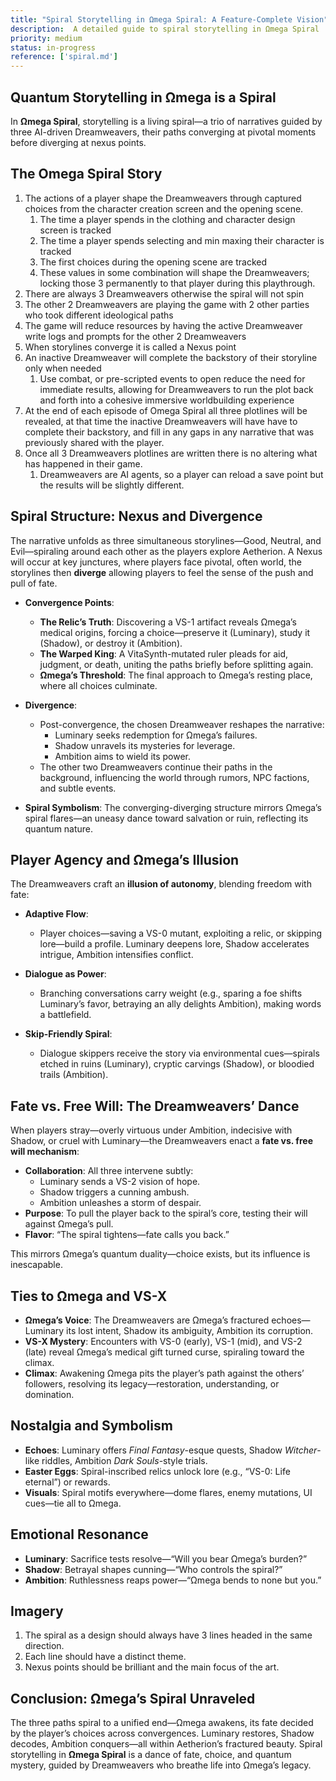 ```yaml
---
title: "Spiral Storytelling in Ωmega Spiral: A Feature-Complete Vision"
description:  A detailed guide to spiral storytelling in Ωmega Spiral
priority: medium
status: in-progress
reference: ['spiral.md']
---
```



## Quantum Storytelling in Ωmega is a Spiral

In **Ωmega Spiral**, storytelling is a living spiral—a trio of narratives guided by three AI-driven Dreamweavers, their paths converging at pivotal moments before diverging at nexus points.

## The Omega Spiral Story

1. The actions of a player shape the Dreamweavers through captured choices from the character creation screen and the opening scene.
   1. The time a player spends in the clothing and character design screen is tracked
   2. The time a player spends selecting and min maxing their character is tracked
   3. The first choices during the opening scene are tracked
   4. These values in some combination will shape the Dreamweavers; locking those 3 permanently to that player during this playthrough.
2. There are always 3 Dreamweavers otherwise the spiral will not spin
3. The other 2 Dreamweavers are playing the game with 2 other parties who took different ideological paths
4. The game will reduce resources by having the active Dreamweaver write logs and prompts for the other 2 Dreamweavers
5. When storylines converge it is called a Nexus point
6. An inactive Dreamweaver will complete the backstory of their storyline only when needed
   1. Use combat, or pre-scripted events to open reduce the need for immediate results, allowing for Dreamweavers to run the plot back and forth into a cohesive immersive worldbuilding experience
7. At the end of each episode of Omega Spiral all three plotlines will be revealed, at that time the inactive Dreamweavers will have have to complete their backstory, and fill in any gaps in any narrative that was previously shared with the player.
8. Once all 3 Dreamweavers plotlines are written there is no altering what has happened in their game.
   1. Dreamweavers are AI agents, so a player can reload a save point but the results will be slightly different.

## Spiral Structure: Nexus and Divergence

The narrative unfolds as three simultaneous storylines—Good, Neutral, and Evil—spiraling around each other as the players explore Aetherion. A Nexus will occur at key junctures, where players face pivotal, often world, the storylines then **diverge** allowing players to feel the sense of the push and pull of fate.

- **Convergence Points**:
  - **The Relic’s Truth**: Discovering a VS-1 artifact reveals Ωmega’s medical origins, forcing a choice—preserve it (Luminary), study it (Shadow), or destroy it (Ambition).
  - **The Warped King**: A VitaSynth-mutated ruler pleads for aid, judgment, or death, uniting the paths briefly before splitting again.
  - **Ωmega’s Threshold**: The final approach to Ωmega’s resting place, where all choices culminate.

- **Divergence**:
  - Post-convergence, the chosen Dreamweaver reshapes the narrative:
    - Luminary seeks redemption for Ωmega’s failures.
    - Shadow unravels its mysteries for leverage.
    - Ambition aims to wield its power.
  - The other two Dreamweavers continue their paths in the background, influencing the world through rumors, NPC factions, and subtle events.

- **Spiral Symbolism**: The converging-diverging structure mirrors Ωmega’s spiral flares—an uneasy dance toward salvation or ruin, reflecting its quantum nature.

## Player Agency and Ωmega’s Illusion

The Dreamweavers craft an **illusion of autonomy**, blending freedom with fate:

- **Adaptive Flow**:
  - Player choices—saving a VS-0 mutant, exploiting a relic, or skipping lore—build a profile. Luminary deepens lore, Shadow accelerates intrigue, Ambition intensifies conflict.

- **Dialogue as Power**:
  - Branching conversations carry weight (e.g., sparing a foe shifts Luminary’s favor, betraying an ally delights Ambition), making words a battlefield.

- **Skip-Friendly Spiral**:
  - Dialogue skippers receive the story via environmental cues—spirals etched in ruins (Luminary), cryptic carvings (Shadow), or bloodied trails (Ambition).

## Fate vs. Free Will: The Dreamweavers’ Dance

When players stray—overly virtuous under Ambition, indecisive with Shadow, or cruel with Luminary—the Dreamweavers enact a **fate vs. free will mechanism**:

- **Collaboration**: All three intervene subtly:
  - Luminary sends a VS-2 vision of hope.
  - Shadow triggers a cunning ambush.
  - Ambition unleashes a storm of despair.
- **Purpose**: To pull the player back to the spiral’s core, testing their will against Ωmega’s pull.
- **Flavor**: “The spiral tightens—fate calls you back.”

This mirrors Ωmega’s quantum duality—choice exists, but its influence is inescapable.

## Ties to Ωmega and VS-X

- **Ωmega’s Voice**: The Dreamweavers are Ωmega’s fractured echoes—Luminary its lost intent, Shadow its ambiguity, Ambition its corruption.
- **VS-X Mystery**: Encounters with VS-0 (early), VS-1 (mid), and VS-2 (late) reveal Ωmega’s medical gift turned curse, spiraling toward the climax.
- **Climax**: Awakening Ωmega pits the player’s path against the others’ followers, resolving its legacy—restoration, understanding, or domination.

## Nostalgia and Symbolism

- **Echoes**: Luminary offers *Final Fantasy*-esque quests, Shadow *Witcher*-like riddles, Ambition *Dark Souls*-style trials.
- **Easter Eggs**: Spiral-inscribed relics unlock lore (e.g., “VS-0: Life eternal”) or rewards.
- **Visuals**: Spiral motifs everywhere—dome flares, enemy mutations, UI cues—tie all to Ωmega.

## Emotional Resonance

- **Luminary**: Sacrifice tests resolve—“Will you bear Ωmega’s burden?”
- **Shadow**: Betrayal shapes cunning—“Who controls the spiral?”
- **Ambition**: Ruthlessness reaps power—“Ωmega bends to none but you.”

## Imagery

1. The spiral as a design should always have 3 lines headed in the same direction.
2. Each line should have a distinct theme.
3. Nexus points should be brilliant and the main focus of the art.

## Conclusion: Ωmega’s Spiral Unraveled

The three paths spiral to a unified end—Ωmega awakens, its fate decided by the player’s choices across convergences. Luminary restores, Shadow decodes, Ambition conquers—all within Aetherion’s fractured beauty. Spiral storytelling in **Ωmega Spiral** is a dance of fate, choice, and quantum mystery, guided by Dreamweavers who breathe life into Ωmega’s legacy.
